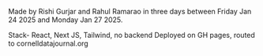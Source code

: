 Made by Rishi Gurjar and Rahul Ramarao in three days between Friday Jan 24 2025 and Monday Jan 27 2025.

Stack- React, Next JS, Tailwind, no backend
Deployed on GH pages, routed to cornelldatajournal.org